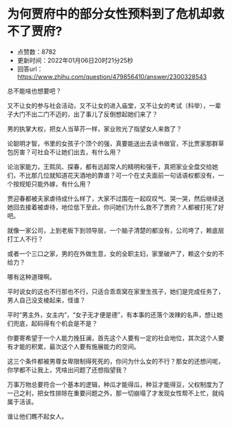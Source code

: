 # 为何贾府中的部分女性预料到了危机却救不了贾府?
- 点赞数：8782
- 更新时间：2022年01月06日20时21分25秒
- 回答url：https://www.zhihu.com/question/479856410/answer/2300328543
<body>
 <p data-pid="FD7jYvY5">总不能啥也想要吧？</p>
 <p data-pid="F95nklRk">又不让女的参与社会活动，又不让女的进入庙堂，又不让女的考试（科举），一辈子大门不出二门不迈的，出了事儿了反倒想起她们来了？</p>
 <p data-pid="n3Zef7hW">男的执掌大权，把女人当草芥一样，家业败光了指望女人来救了？</p>
 <p data-pid="FBUjHZP-">论聪明才智，书里的女孩子个顶个的强，真要能送出去读书做官，不比贾家那群草包厉害？可社会不让她们出去，有什么用？</p>
 <p data-pid="upMszTON">论治家能力，王熙凤、探春，都有远超常人的精明和强干，真把家业全盘交给她们，不比那几位就知道花天酒地的靠谱？可一个在丈夫面前一句话语权都没有，一个按规矩只能外嫁，有什么用？</p>
 <p data-pid="smiRps7M">贾迎春都被夫家虐待成什么样了，大家不过围在一起叹叹气、哭一哭，然后继续送她回去接着被虐待，地位低下至此，你问她们为什么救不了贾府？人都被打死了好吧。</p>
 <p data-pid="PRlnb9K0">就像一家公司，上到老板下到领导层，一个脑子清楚的都没有，公司垮了，赖底层打工人不行？</p>
 <p data-pid="AyuZ-BQ2">或者一个三口之家，男的在外做生意，女的全职主妇，家里破产了，赖这个女的不给力？</p>
 <p data-pid="KRV9S6AO">哪有这种道理啊。</p>
 <p data-pid="dnkB-eSV">平时说女的这也不行那也不行，只适合乖乖窝在家里生孩子，她们是完成任务了，男人自己没支棱起来，怪谁？</p>
 <p data-pid="eXmaydnZ">平时“男主外，女主内”，“女子无才便是德”，有本事的还落个泼辣的名声，想让她们兜底，起码得有个机会是不是？</p>
 <p data-pid="cXBXYTBm">你要寄希望于一个人能力挽狂澜，首先这个人要有一定的社会地位，其次这个人要有才能的积累，最次这个人要有施展能力的空间。</p>
 <p data-pid="KWUHXXNr">这三个条件都被男尊女卑限制得死死的，你问为什么女的不行？那女的还想问呢，你学都不让我上，凭啥出问题了还想指望我？</p>
 <p data-pid="6OO8uYZM">万事万物总要符合一个基本的逻辑，种瓜才能得瓜，种豆才能得豆，父权制度为了一己之利，把女性排除在重要问题之外，那一切崩塌了才发现女性帮不上忙，就纯属于活该。</p>
 <p data-pid="0_3QRQRb">谁让他们瞧不起女人。</p>
</body>